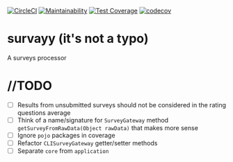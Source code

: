 [![CircleCI](https://circleci.com/gh/jnwelzel/survayy/tree/master.svg?style=svg)](https://circleci.com/gh/jnwelzel/survayy/tree/master)
[![Maintainability](https://api.codeclimate.com/v1/badges/c6f787366c60ed7482f3/maintainability)](https://codeclimate.com/github/jnwelzel/survayy/maintainability)
[![Test Coverage](https://api.codeclimate.com/v1/badges/c6f787366c60ed7482f3/test_coverage)](https://codeclimate.com/github/jnwelzel/survayy/test_coverage)
[![codecov](https://codecov.io/gh/jnwelzel/survayy/branch/master/graph/badge.svg)](https://codecov.io/gh/jnwelzel/survayy)

# survayy (it's not a typo)
A surveys processor

# //TODO
- [ ] Results from unsubmitted surveys should not be considered in the rating questions average
- [ ] Think of a name/signature for `SurveyGateway` method `getSurveyFromRawData(Object rawData)` that makes more sense
- [ ] Ignore `pojo` packages in coverage
- [ ] Refactor `CLISurveyGateway` getter/setter methods
- [ ] Separate `core` from `application`
